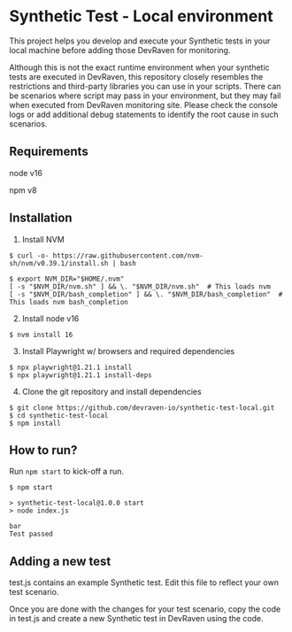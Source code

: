 # Synthetic Test - Local environment

This project helps you develop and execute your Synthetic tests in your local machine before adding those DevRaven for monitoring.

Although this is not the exact runtime environment when your synthetic tests are executed in DevRaven, this repository closely resembles the restrictions and third-party libraries you can use in your scripts. There can be scenarios where script may pass in your environment, but they may fail when executed from DevRaven monitoring site. Please check the console logs or add additional debug statements to identify the root cause in such scenarios.

## Requirements

node v16

npm v8

## Installation

1. Install NVM 
```
$ curl -o- https://raw.githubusercontent.com/nvm-sh/nvm/v0.39.1/install.sh | bash

$ export NVM_DIR="$HOME/.nvm"
[ -s "$NVM_DIR/nvm.sh" ] && \. "$NVM_DIR/nvm.sh"  # This loads nvm
[ -s "$NVM_DIR/bash_completion" ] && \. "$NVM_DIR/bash_completion"  # This loads nvm bash_completion
```

2. Install node v16

```
$ nvm install 16
```

3. Install Playwright w/ browsers and required dependencies

```
$ npx playwright@1.21.1 install
$ npx playwright@1.21.1 install-deps
```

4. Clone the git repository and install dependencies

```
$ git clone https://github.com/devraven-io/synthetic-test-local.git
$ cd synthetic-test-local
$ npm install
```

## How to run?

Run `npm start` to kick-off a run.

```
$ npm start

> synthetic-test-local@1.0.0 start
> node index.js

bar
Test passed
```

## Adding a new test

test.js contains an example Synthetic test. Edit this file to reflect your own test scenario.

Once you are done with the changes for your test scenario, copy the code in test.js and create a new Synthetic test in DevRaven using the code.

